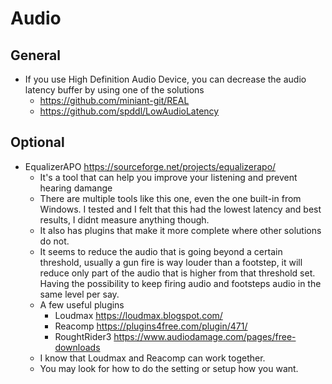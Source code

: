 # Audio

## General

- If you use High Definition Audio Device, you can decrease the audio latency buffer by using one of the solutions
  - <https://github.com/miniant-git/REAL>
  - <https://github.com/spddl/LowAudioLatency>

## Optional

- EqualizerAPO <https://sourceforge.net/projects/equalizerapo/>
  - It's a tool that can help you improve your listening and prevent hearing damange
  - There are multiple tools like this one, even the one built-in from Windows. I tested and I felt that this had the lowest latency and best results, I didnt measure anything though.
  - It also has plugins that make it more complete where other solutions do not.
  - It seems to reduce the audio that is going beyond a certain threshold, usually a gun fire is way louder than a footstep, it will reduce only part of the audio that is higher from that threshold set. Having the possibility to keep firing audio and footsteps audio in the same level per say.
  - A few useful plugins
    - Loudmax <https://loudmax.blogspot.com/>
    - Reacomp <https://plugins4free.com/plugin/471/>
    - RoughtRider3 <https://www.audiodamage.com/pages/free-downloads>
  - I know that Loudmax and Reacomp can work together.
  - You may look for how to do the setting or setup how you want.
